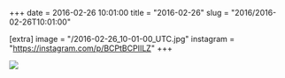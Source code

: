 +++
date = 2016-02-26 10:01:00
title = "2016-02-26"
slug = "2016/2016-02-26T10:01:00"

[extra]
image = "/2016-02-26_10-01-00_UTC.jpg"
instagram = "https://instagram.com/p/BCPtBCPIILZ"
+++

<img src="/2016-02-26_10-01-00_UTC.jpg" />
